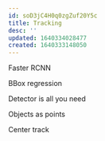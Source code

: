 ```yaml
---
id: soD3jC4H0q0zgZuf20Y5c
title: Tracking
desc: ''
updated: 1640334028477
created: 1640333148050
---
```


Faster RCNN

BBox regression

Detector is all you need

Objects as points

Center track